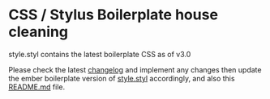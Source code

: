 CSS / Stylus Boilerplate house cleaning
=======================================

style.styl contains the latest boilerplate CSS as of v3.0

Please check the latest [changelog](https://github.com/h5bp/html5-boilerplate/wiki/changelog) and implement any changes then update the ember boilerplate version of [style.styl](https://github.com/mohu/ember-mobile-html5-boilerplate/tree/master/css/style.styl) accordingly, and also this [README.md](https://github.com/mohu/ember-mobile-html5-boilerplate/tree/master/css/README.md) file.